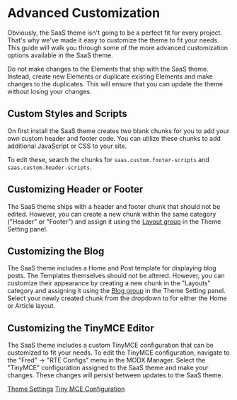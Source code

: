 # Advanced Customization

Obviously, the SaaS theme isn't going to be a perfect fit for every project. That's why we've made it easy to customize 
the theme to fit your needs. This guide will walk you through some of the more advanced customization options available 
in the SaaS theme.

<warning>
Do not make changes to the Elements that ship with the SaaS theme. Instead, create new Elements or duplicate existing
Elements and make changes to the duplicates. This will ensure that you can update the theme without losing your changes.
</warning>

## Custom Styles and Scripts

On first install the SaaS theme creates two blank chunks for you to add your own custom header and footer code. You can 
utilize these chunks to add additional JavaScript or CSS to your site.

To edit these, search the chunks for `saas.custom.footer-scripts` and `saas.custom.header-scripts`.

## Customizing Header or Footer

The SaaS theme ships with a header and footer chunk that should not be edited. However, you can create a new chunk within
the same category ("Header" or "Footer") and assign it using the [Layout group](Theme-Settings.md#layout) in the Theme 
Setting panel.

## Customizing the Blog

The SaaS theme includes a Home and Post template for displaying blog posts. The Templates themselves should not be altered.
However, you can customize their appearance by creating a new chunk in the "Layouts" category and assigning it using the 
[Blog group](Theme-Settings.md#blog) in the Theme Setting panel. Select your newly created chunk from the dropdown to
for either the Home or Article layout.

## Customizing the TinyMCE Editor

The SaaS theme includes a custom TinyMCE configuration that can be customized to fit your needs. To edit the TinyMCE
configuration, navigate to the "Fred" -> "RTE Configs" menu in the MODX Manager. Select the "TinyMCE" configuration
assigned to the SaaS theme and make your changes. These changes will persist between updates to the SaaS theme.

<seealso>
       <category ref="related">
           <a href="Theme-Settings.md">Theme Settings</a>
       </category>
       <category ref="external">
           <a href="https://www.tiny.cloud/docs/tinymce/latest/plugins/#open-source-plugins">Tiny MCE Configuration</a>
       </category>
</seealso>